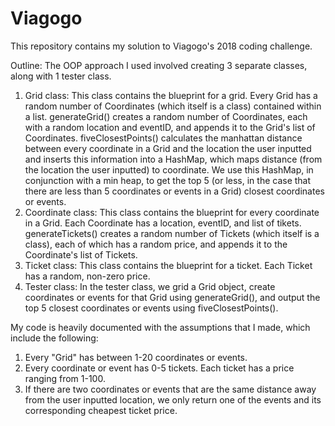 # Viagogo

This repository contains my solution to Viagogo's 2018 coding challenge.

Outline: The OOP approach I used involved creating 3 separate classes, along with 1 tester class. 
  1. Grid class: This class contains the blueprint for a grid. Every Grid has a random number of Coordinates (which itself is      a class) contained within a list. generateGrid() creates a random number of Coordinates, each with a random location and      eventID, and appends it to the Grid's list of Coordinates. fiveClosestPoints() calculates the manhattan distance between      every coordinate in a Grid and the location the user inputted and inserts this information into a HashMap, which maps          distance (from the location the user inputted) to coordinate. We use this HashMap, in conjunction with a min heap, to get      the top 5 (or less, in the case that there are less than 5 coordinates or events in a Grid) closest coordinates or            events. 
  2. Coordinate class: This class contains the blueprint for every coordinate in a Grid. Each Coordinate has a location,            eventID, and list of tikets. generateTickets() creates a random number of Tickets (which itself is a class), each of          which has a random price, and appends it to the Coordinate's list of Tickets. 
  3. Ticket class: This class contains the blueprint for a ticket. Each Ticket has a random, non-zero price. 
  4. Tester class: In the tester class, we grid a Grid object, create coordinates or events for that Grid using                    generateGrid(), and output the top 5 closest coordinates or events using fiveClosestPoints(). 

My code is heavily documented with the assumptions that I made, which include the following: 
  1. Every "Grid" has between 1-20 coordinates or events. 
  2. Every coordinate or event has 0-5 tickets. Each ticket has a price ranging from 1-100.
  3. If there are two coordinates or events that are the same distance away from the user inputted location, we only return        one of the events and its corresponding cheapest ticket price. 
  
